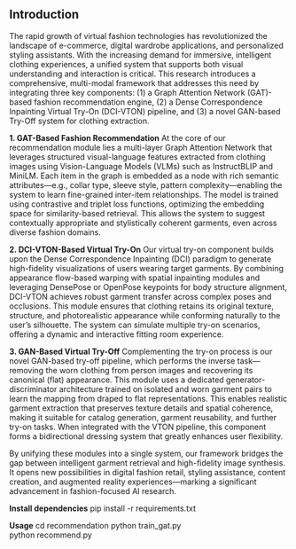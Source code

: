 

## Introduction

The rapid growth of virtual fashion technologies has revolutionized the landscape of e-commerce, digital wardrobe applications, and personalized styling assistants. With the increasing demand for immersive, intelligent clothing experiences, a unified system that supports both visual understanding and interaction is critical. This research introduces a comprehensive, multi-modal framework that addresses this need by integrating three key components: (1) a Graph Attention Network (GAT)-based fashion recommendation engine, (2) a Dense Correspondence Inpainting Virtual Try-On (DCI-VTON) pipeline, and (3) a novel GAN-based Try-Off system for clothing extraction.

**1. GAT-Based Fashion Recommendation**
At the core of our recommendation module lies a multi-layer Graph Attention Network that leverages structured visual-language features extracted from clothing images using Vision-Language Models (VLMs) such as InstructBLIP and MiniLM. Each item in the graph is embedded as a node with rich semantic attributes—e.g., collar type, sleeve style, pattern complexity—enabling the system to learn fine-grained inter-item relationships. The model is trained using contrastive and triplet loss functions, optimizing the embedding space for similarity-based retrieval. This allows the system to suggest contextually appropriate and stylistically coherent garments, even across diverse fashion domains.

**2. DCI-VTON-Based Virtual Try-On**
Our virtual try-on component builds upon the Dense Correspondence Inpainting (DCI) paradigm to generate high-fidelity visualizations of users wearing target garments. By combining appearance flow-based warping with spatial inpainting modules and leveraging DensePose or OpenPose keypoints for body structure alignment, DCI-VTON achieves robust garment transfer across complex poses and occlusions. This module ensures that clothing retains its original texture, structure, and photorealistic appearance while conforming naturally to the user’s silhouette. The system can simulate multiple try-on scenarios, offering a dynamic and interactive fitting room experience.

**3. GAN-Based Virtual Try-Off**
Complementing the try-on process is our novel GAN-based try-off pipeline, which performs the inverse task—removing the worn clothing from person images and recovering its canonical (flat) appearance. This module uses a dedicated generator-discriminator architecture trained on isolated and worn garment pairs to learn the mapping from draped to flat representations. This enables realistic garment extraction that preserves texture details and spatial coherence, making it suitable for catalog generation, garment reusability, and further try-on tasks. When integrated with the VTON pipeline, this component forms a bidirectional dressing system that greatly enhances user flexibility.

By unifying these modules into a single system, our framework bridges the gap between intelligent garment retrieval and high-fidelity image synthesis. It opens new possibilities in digital fashion retail, styling assistance, content creation, and augmented reality experiences—marking a significant advancement in fashion-focused AI research.

**Install dependencies**
pip install -r requirements.txt

**Usage**
cd recommendation
python train_gat.py    
python recommend.py    

